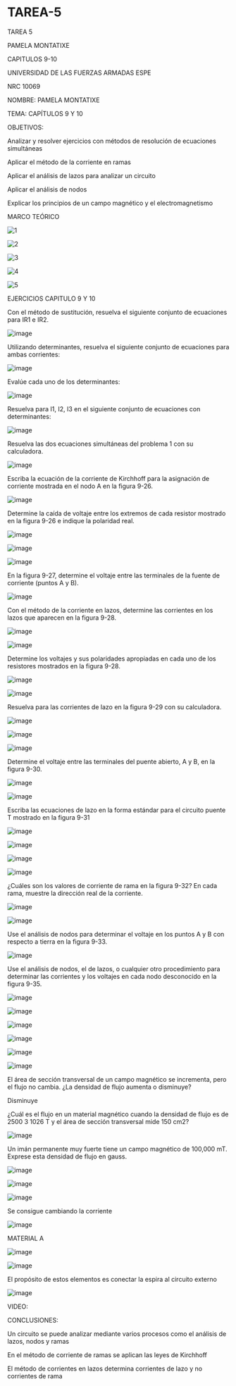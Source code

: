 # TAREA-5
TAREA 5


PAMELA MONTATIXE

CAPITULOS 9-10

UNIVERSIDAD DE LAS FUERZAS ARMADAS ESPE

NRC 10069

NOMBRE: PAMELA MONTATIXE

TEMA: CAPÍTULOS 9 Y 10

OBJETIVOS:

Analizar y resolver ejercicios con métodos de resolución de ecuaciones simultáneas

Aplicar el método de la corriente en ramas 

Aplicar el análisis de lazos para analizar un circuito

Aplicar el análisis de nodos

Explicar los principios de un campo magnético y el electromagnetismo





MARCO TEÓRICO

![1](https://user-images.githubusercontent.com/116780506/211182166-3b6e6da0-1394-4baf-b013-bc1e2a00d862.png)


![2](https://user-images.githubusercontent.com/116780506/211182175-cbb6b863-904e-46c1-8b6c-c9fe661c8efb.png)

![3](https://user-images.githubusercontent.com/116780506/211182178-f981a19d-3152-4524-9750-c95f8f77caf8.png)


![4](https://user-images.githubusercontent.com/116780506/211182189-f256b0ab-5282-485e-9c8e-3188b2b9d473.png)

![5](https://user-images.githubusercontent.com/116780506/211182197-cefd3dd6-998b-46c1-8766-30159f813262.png)


EJERCICIOS CAPITULO 9 Y 10

Con el método de sustitución, resuelva el siguiente conjunto de ecuaciones para IR1 e IR2.

![image](https://user-images.githubusercontent.com/116780506/211219662-831d917f-109d-4526-a2fa-19b4d8f1af72.png)


Utilizando determinantes, resuelva el siguiente conjunto de ecuaciones para ambas corrientes:

![image](https://user-images.githubusercontent.com/116780506/211219688-f11ae414-1e8b-4481-a076-4b7b49e05f29.png)


Evalúe cada uno de los determinantes:

![image](https://user-images.githubusercontent.com/116780506/211219784-186d4f8d-c5e1-4433-b941-366d45def57e.png)


Resuelva para I1, I2, I3 en el siguiente conjunto de ecuaciones con determinantes:

![image](https://user-images.githubusercontent.com/116780506/211219810-fed323b8-abc2-4f38-94b2-9408e9e499bc.png)


Resuelva las dos ecuaciones simultáneas del problema 1 con su calculadora.

![image](https://user-images.githubusercontent.com/116780506/211219852-468db234-9191-4471-b2a7-c5b684dd3668.png)


Escriba la ecuación de la corriente de Kirchhoff para la asignación de corriente mostrada en el nodo A en la figura 9-26.

![image](https://user-images.githubusercontent.com/116780506/211219865-83bb8b2f-9d8e-4e07-ae55-fbd12e911a2e.png)


Determine la caída de voltaje entre los extremos de cada resistor mostrado en la figura 9-26 e indique la polaridad real.

![image](https://user-images.githubusercontent.com/116780506/211219894-3e1972e8-0939-49c9-9632-ce9fb0413fbb.png)

![image](https://user-images.githubusercontent.com/116780506/211219921-c7d4dbbd-3db9-42e8-92ab-2f30c64a946b.png)




![image](https://user-images.githubusercontent.com/116780506/211219928-70751c21-d99d-440f-a3bf-dc3d9a5599e4.png)



En la figura 9-27, determine el voltaje entre las terminales de la fuente de corriente (puntos A y B).

![image](https://user-images.githubusercontent.com/116780506/211219943-8340445c-c77a-4698-b56a-2fae7679070d.png)

Con el método de la corriente en lazos, determine las corrientes en los lazos que aparecen en la figura 9-28.


![image](https://user-images.githubusercontent.com/116780506/211220038-a624126c-eeea-4286-be4a-98647f81bfc8.png)


![image](https://user-images.githubusercontent.com/116780506/211220163-ec177285-f489-4d10-9d1a-9531c8fdc987.png)


Determine los voltajes y sus polaridades apropiadas en cada uno de los resistores mostrados en la figura 9-28.



![image](https://user-images.githubusercontent.com/116780506/211220272-078480f2-8b18-40a3-bcb0-3cab8cf928d6.png)


![image](https://user-images.githubusercontent.com/116780506/211220281-44406a70-fd49-4dfc-aef6-594f62bd027a.png)


Resuelva para las corrientes de lazo en la figura 9-29 con su calculadora.

![image](https://user-images.githubusercontent.com/116780506/211220356-a1d792ac-1e6b-48b5-9fa8-5fdc1071a62a.png)

![image](https://user-images.githubusercontent.com/116780506/211220388-0aac2e28-f7c4-4573-9e7c-926d2f218a64.png)


![image](https://user-images.githubusercontent.com/116780506/211220395-66d6afd4-8a99-4ca6-ba1d-4b6143f114fb.png)


Determine el voltaje entre las terminales del puente abierto, A y B, en la figura 9-30.

![image](https://user-images.githubusercontent.com/116780506/211220442-9009514c-b6a0-41ec-80c8-f83a1d2abb33.png)


![image](https://user-images.githubusercontent.com/116780506/211220450-2aaece30-6bae-4a06-b015-c667b17773fd.png)

Escriba las ecuaciones de lazo en la forma estándar para el circuito puente T mostrado en la figura 9-31

![image](https://user-images.githubusercontent.com/116780506/211220458-ca7f6748-c649-4635-8f08-e0d47282beb4.png)


![image](https://user-images.githubusercontent.com/116780506/211220468-0da08ca8-2619-4ea0-8eda-c8a145a778e5.png)


![image](https://user-images.githubusercontent.com/116780506/211220474-2a10ff1c-cf16-4268-bed2-0b99c96fa5b0.png)


![image](https://user-images.githubusercontent.com/116780506/211220478-275feb9e-656b-4c63-9f1c-b7ebd99ecead.png)


¿Cuáles son los valores de corriente de rama en la figura 9-32? En cada rama, muestre la dirección real de la corriente.


![image](https://user-images.githubusercontent.com/116780506/211220491-a96d95e7-7735-4592-8d46-edcb16e24e32.png)


![image](https://user-images.githubusercontent.com/116780506/211220502-5061c663-ac37-457d-a420-f24b2467627b.png)


Use el análisis de nodos para determinar el voltaje en los puntos A y B con respecto a tierra en la figura 9-33.

![image](https://user-images.githubusercontent.com/116780506/211220550-b5bf3bf2-0380-4554-b1a4-2e97fe630847.png)


Use el análisis de nodos, el de lazos, o cualquier otro procedimiento para determinar las corrientes y los voltajes en cada nodo desconocido en la figura 9-35.

![image](https://user-images.githubusercontent.com/116780506/211220596-07376b21-d596-439a-9192-b572c02c4f27.png)


![image](https://user-images.githubusercontent.com/116780506/211220603-bccadf6d-033a-4bef-81cc-853173c288db.png)


![image](https://user-images.githubusercontent.com/116780506/211220613-2d2f7e6f-8148-48e8-97c1-d3195e3c3aa7.png)


![image](https://user-images.githubusercontent.com/116780506/211220620-991bc957-6c53-4922-aa3e-9f61b7d48725.png)


![image](https://user-images.githubusercontent.com/116780506/211220632-dc2f1c32-3ed9-4512-a9d8-c2362ff495c3.png)


![image](https://user-images.githubusercontent.com/116780506/211220643-20f44277-00b8-47fc-b672-0c59a2feefba.png)



El área de sección transversal de un campo magnético se incrementa, pero el flujo no cambia. ¿La densidad de flujo aumenta o disminuye?


Disminuye

¿Cuál es el flujo en un material magnético cuando la densidad de flujo es de 2500 3 1026 T y el área de sección transversal mide 150 cm2?


![image](https://user-images.githubusercontent.com/116780506/211220706-72ad5cc7-3d44-4fe3-9c90-621c5dc1616c.png)


Un imán permanente muy fuerte tiene un campo magnético de 100,000 mT. Exprese esta densidad de flujo en gauss.

![image](https://user-images.githubusercontent.com/116780506/211220715-1eaf6acc-859f-4769-bc32-de4aab644039.png)

![image](https://user-images.githubusercontent.com/116780506/211223878-8beb9978-b1bb-46c9-a164-bc09360fde4a.png)


![image](https://user-images.githubusercontent.com/116780506/211223898-ff9eca73-d54b-4bfb-ae52-ffe3c68c4dcb.png)


Se consigue cambiando la corriente

![image](https://user-images.githubusercontent.com/116780506/211223910-141005d3-f3fa-49b9-b7d1-b4af4b7f53bc.png)


MATERIAL A


![image](https://user-images.githubusercontent.com/116780506/211223922-a6e8d848-e917-4e36-8490-35a64a3bc6a3.png)


![image](https://user-images.githubusercontent.com/116780506/211223940-7462375f-6e27-437d-a800-4c7f1b25b51f.png)


El propósito de estos elementos es conectar la espira al circuito externo

![image](https://user-images.githubusercontent.com/116780506/211223959-0d8d574c-9829-4004-aa71-8d0fb4d2d339.png)


VIDEO:


CONCLUSIONES:

Un circuito se puede analizar mediante varios procesos como el análisis de lazos, nodos y ramas

En el método de corriente de ramas se aplican las leyes de Kirchhoff 

El método de corrientes en lazos determina corrientes de lazo y no corrientes de rama




















